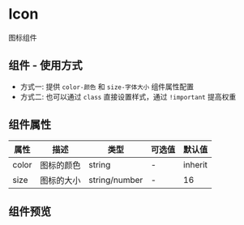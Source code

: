 # Icon

图标组件

## 组件 - 使用方式

- 方式一: 提供 `color-颜色` 和 `size-字体大小` 组件属性配置
- 方式二: 也可以通过 `class` 直接设置样式，通过 `!important` 提高权重

<Icon />

## 组件属性

| 属性  | 描述       | 类型          | 可选值 | 默认值  |
| ----- | ---------- | ------------- | ------ | ------- |
| color | 图标的颜色 | string        | -      | inherit |
| size  | 图标的大小 | string/number | -      | 16      |

## 组件预览

<icon-components />
